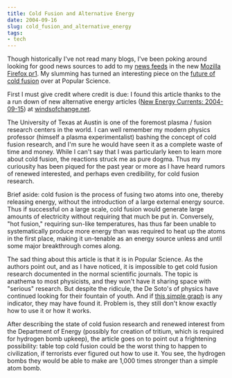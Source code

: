 ```yaml
---
title: Cold Fusion and Alternative Energy
date: 2004-09-16
slug: cold_fusion_and_alternative_energy
tags:
- tech
---
```


Though historically I've not read many blogs, I've been poking around looking
for good news sources to add to my [news
feeds](http://www.mozilla.org/products/firefox/live-bookmarks.html) in the new [Mozilla Firefox pr1](http://www.mozilla.org/).
My slumming has turned an interesting piece on the [future
of cold fusion](http://popularmechanics.com/science/research/2004/8/dangerous_science/print.phtml) over at Popular Science.

<!-- truncate -->

First I must give credit where credit is due: I found this article thanks to the
a run down of new alternative energy articles ([New Energy Currents:
2004-09-15](http://windsofchange.net/archives/005514.php)) at [windsofchange.net](http://wwww.windsofchange.net).

The University of Texas at Austin is one of the foremost plasma / fusion
research centers in the world. I can well remember my modern physics professor
(himself a plasma experimentalist) bashing the concept of cold fusion research,
and I'm sure he would have seen it as a complete waste of time and money. While
I can't say that I was particularly keen to learn more about cold fusion, the
reactions struck me as pure dogma. Thus my curiousity has been piqued for the
past year or more as I have heard rumors of renewed interested, and perhaps even
credibility, for cold fusion research.

Brief aside: cold fusion is the process of fusing two atoms into one, thereby
releasing energy, without the introduction of a large external energy source.
Thus if successful on a large scale, cold fusion would generate large amounts of
electricity without requiring that much be put in. Conversely, "hot fusion,"
requiring sun-like temperatures, has thus far been unable to systematically
produce more energy than was required to heat up the atoms in the first place,
making it un-tenable as an energy source unless and until some major
breakthrough comes along.

The sad thing about this article is that it is in Popular Science. As the
authors point out, and as I have noticed, it is impossible to get cold fusion
research documented in the normal scientific journals. The topic is anathema to
most physicists, and they won't have it sharing space with "serious" research.
But despite the ridicule, the De Soto's of physics have continued looking for
their fountain of youth. And if [this
simple graph](http://popularmechanics.com/science/research/2004/8/dangerous_science/img/sb_lg_sb2-1-lg.jpg) is any indicator, they may have found it. Problem is, they
still don't know exactly how to use it or how it works.

After describing the state of cold fusion research and renewed interest from the
Department of Energy (possibly for creation of tritium, which is required for
hydrogen bomb upkeep), the article goes on to point out a frightening
possibility: table top cold fusion could be the worst thing to happen to
civilization, if terrorists ever figured out how to use it. You see, the
hydrogen bombs they would be able to make are 1,000 times stronger than a simple
atom bomb.
